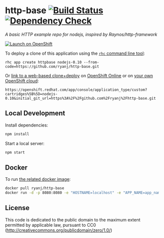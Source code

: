 # http-base [![Build Status](http://img.shields.io/jenkins/s/https/build-shifter.rhcloud.com/http-build.svg)](https://build-shifter.rhcloud.com/job/http-build/) [![Dependency Check](http://img.shields.io/david/ryanj/http-base.svg)](https://david-dm.org/ryanj/http-base)
*A basic HTTP example repo for nodejs, inspired by Raynos/http-framework*

[![Launch on OpenShift](https://launch-shifter.rhcloud.com/launch.svg)](https://openshift.redhat.com/app/console/application_type/custom?cartridges%5B%5D=nodejs-0.10&initial_git_url=https%3A%2F%2Fgithub.com%2Fryanj%2Fhttp-base.git&name=httpbase)

To deploy a clone of this application using the [`rhc` command line tool](http://rubygems.org/gems/rhc):

    rhc app create httpbase nodejs-0.10 --from-code=https://github.com/ryanj/http-base.git
    
Or [link to a web-based clone+deploy](https://openshift.redhat.com/app/console/application_type/custom?cartridges%5B%5D=nodejs-0.10&initial_git_url=https%3A%2F%2Fgithub.com%2Fryanj%2Fhttp-base.git) on [OpenShift Online](http://OpenShift.com) or on [your own OpenShift cloud](http://openshift.github.io): 

    https://openshift.redhat.com/app/console/application_type/custom?cartridges%5B%5D=nodejs-0.10&initial_git_url=https%3A%2F%2Fgithub.com%2Fryanj%2Fhttp-base.git

## Local Development
Install dependencies:

```bash
npm install
```

Start a local server:

```bash
npm start
```

## Docker
To run [the related docker image](https://registry.hub.docker.com/u/ryanj/http-base/):

```bash
docker pull ryanj/http-base
docker run -d -p 8080:8080 -e "HOSTNAME=localhost" -e "APP_NAME=app_name" ryanj/http-base
```

## License
This code is dedicated to the public domain to the maximum extent permitted by applicable law, pursuant to CC0 (http://creativecommons.org/publicdomain/zero/1.0/)
